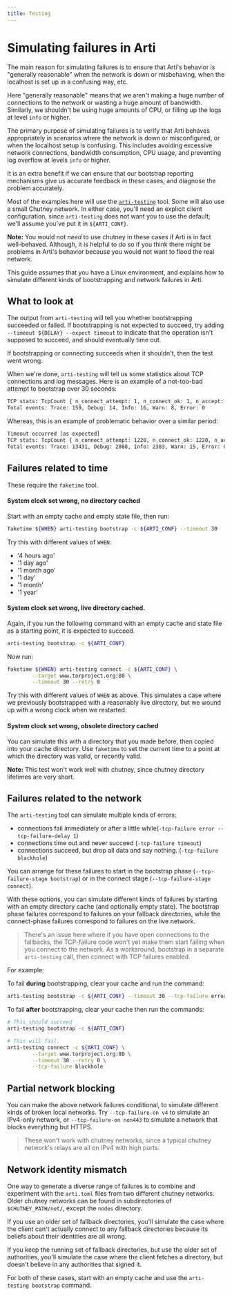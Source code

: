 ```yaml
---
title: Testing 
---
```


# Simulating failures in Arti

The main reason for simulating failures is to ensure that Arti's behavior is "generally reasonable" when the network is down or misbehaving, when the localhost is set up in a confusing way, etc.

Here "generally reasonable" means that we aren't making a huge number of connections to the network or wasting a huge amount of bandwidth. Similarly, we shouldn't be using huge amounts of CPU, or filling up the logs at level `info` or higher.

The primary purpose of simulating failures is to verify that Arti behaves appropriately in scenarios where the network is down or misconfigured, or when the localhost setup is confusing. This includes avoiding excessive network connections, bandwidth consumption, CPU usage, and preventing log overflow at levels `info` or higher.

It is an extra benefit if we can ensure that our bootstrap reporting mechanisms give us accurate feedback in these cases, and diagnose the problem accurately.

Most of the examples here will use the [`arti-testing`](https://tpo.pages.torproject.net/core/doc/rust/arti_testing/index.html) tool.  Some will also use a small Chutney network. In either case, you'll need an explicit client configuration, since `arti-testing` does not want you to use the default; we'll assume you've put it in `${ARTI_CONF}`.

**Note:** You would not *need* to use chutney in these cases if Arti is in fact well-behaved. Although, it is helpful to do so if you think there might be problems in Arti's behavior because you would not want to flood the real network.

This guide assumes that you have a Linux environment, and explains how to simulate different kinds of bootstrapping and network failures in Arti.

## What to look at

The output from `arti-testing` will tell you whether bootstrapping succeeded or failed. If bootstrapping is not expected to succeed, try adding `--timeout ${DELAY} --expect timeout` to indicate that the
operation isn't supposed to succeed, and should eventually time out.

If bootstrapping or connecting succeeds when it shouldn't, then the test went wrong.

When we're done, `arti-testing` will tell us some statistics about TCP connections and log messages. Here is an example of a not-too-bad attempt to bootstrap over 30 seconds:

```bash
TCP stats: TcpCount { n_connect_attempt: 1, n_connect_ok: 1, n_accept: 0, n_bytes_send: 17223, n_bytes_recv: 59092 }
Total events: Trace: 159, Debug: 14, Info: 16, Warn: 8, Error: 0
```

Whereas, this is an example of problematic behavior over a similar period:

```bash
Timeout occurred [as expected]
TCP stats: TcpCount { n_connect_attempt: 1220, n_connect_ok: 1220, n_accept: 0, n_bytes_send: 1394460, n_bytes_recv: 4267636 }
Total events: Trace: 13431, Debug: 2088, Info: 2383, Warn: 15, Error: 0
```

## Failures related to time

These require the `faketime` tool.

#### System clock set wrong, no directory cached

Start with an empty cache and empty state file, then run:

```bash
faketime ${WHEN} arti-testing bootstrap -c ${ARTI_CONF} --timeout 30
```

Try this with different values of `WHEN`:

- '4 hours ago'
- '1 day ago'
- '1 month ago'
- '1 day'
- '1 month'
- '1 year'

#### System clock set wrong, live directory cached.

Again, if you run the following command with an empty cache and state file as a starting point, it is expected to succeed.

```bash
arti-testing bootstrap -c ${ARTI_CONF}
```

Now run:

```bash
faketime ${WHEN} arti-testing connect -c ${ARTI_CONF} \
        --target www.torproject.org:80 \
        --timeout 30 --retry 0
```

Try this with different values of `WHEN` as above. This simulates a case where we previously bootstrapped with a reasonably live directory, but we wound up with a wrong clock when we restarted.

#### System clock set wrong, obsolete directory cached

You can simulate this with a directory that you made before, then copied into your cache directory. Use `faketime` to set the current time to a point at which the directory was valid, or recently valid.

**Note:** This test won't work well with chutney, since chutney directory lifetimes are very short.

## Failures related to the network

The `arti-testing` tool can simulate multiple kinds of errors:

- connections fail immediately or after a little while(`-tcp-failure error --tcp-failure-delay 1`)
- connections time out and never succeed (`-tcp-failure timeout`)
- connections succeed, but drop all data and say nothing. (`-tcp-failure blackhole`)

You can arrange for these failures to start in the bootstrap phase (`--tcp-failure-stage bootstrap`) or in the connect stage (`--tcp-failure-stage connect`).

With these options, you can simulate different kinds of failures by starting with an empty directory cache (and optionally empty state). The bootstrap phase failures correspond to failures on your fallback directories, while the connect-phase failures correspond to failures on the live network.

> There's an issue here where if you have open connections to the fallbacks, the TCP-failure code won't yet make them start failing when you connect to the network. As a workaround, bootstrap in a separate `arti-testing` call, then connect with TCP failures enabled.
> 

For example:

To fail **during** bootstrapping, clear your cache and run the command:

```bash
arti-testing bootstrap -c ${ARTI_CONF} --timeout 30 --tcp-failure error
```

To fail **after** bootstrapping, clear your cache then run the commands:

```bash
# This should succeed
arti-testing bootstrap -c ${ARTI_CONF}

# This will fail.
arti-testing connect -c ${ARTI_CONF} \
        --target www.torproject.org:80 \
        --timeout 30 --retry 0 \
        --tcp-failure blackhole
```

## Partial network blocking

You can make the above network failures conditional, to simulate different kinds of broken local networks. Try `--tcp-failure-on v4` to simulate an IPv4-only network, or `--tcp-failure-on non443` to simulate
a network that blocks everything but HTTPS.

> These won't work with chutney networks, since a typical chutney network's relays are all on IPv4 with high ports.
> 

## Network identity mismatch

One way to generate a diverse range of failures is to combine and experiment with the `arti.toml` files from two different chutney networks. Older chutney networks can be found in subdirectories of `$CHUTNEY_PATH/net/`, except the `nodes` directory.

If you use an older set of fallback directories, you'll simulate the case where the client can't actually connect to any fallback directories because its beliefs about their identities are all wrong.

If you keep the running set of fallback directories, but use the older set of authorities, you'll simulate the case where the client fetches a directory, but doesn't believe in any authorities that signed it.

For both of these cases, start with an empty cache and use the `arti-testing bootstrap` command.
